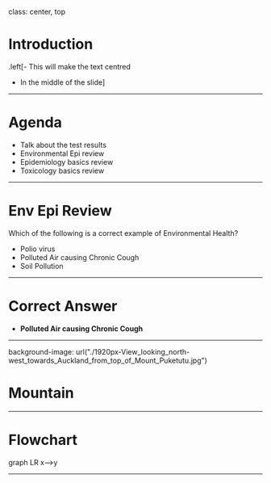
class: center, top
# Introduction

.left[- This will make the text centred
- In the middle of the slide]

---

# Agenda

- Talk about the test results
- Environmental Epi review
- Epidemiology basics review
- Toxicology basics review

---
# Env Epi Review
Which of the following is a correct example of Environmental Health?

- Polio virus
- Polluted Air causing Chronic Cough
- Soil Pollution

---
# Correct Answer
- **Polluted Air causing Chronic Cough**

---

background-image: url("./1920px-View_looking_north-west_towards_Auckland_from_top_of_Mount_Puketutu.jpg")

# Mountain

---
# Flowchart

  
 <div class = "mermaid">
  graph LR
          x-->y
  
  </div>
  
---


